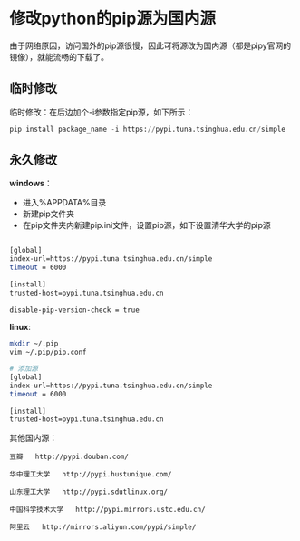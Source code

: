 # 修改python的pip源为国内源



由于网络原因，访问国外的pip源很慢，因此可将源改为国内源（都是pipy官网的镜像），就能流畅的下载了。

## 临时修改

临时修改：在后边加个-i参数指定pip源，如下所示：

```python
pip install package_name -i https://pypi.tuna.tsinghua.edu.cn/simple
```



## 永久修改

**windows**：

- 进入%APPDATA%目录
- 新建pip文件夹
- 在pip文件夹内新建pip.ini文件，设置pip源，如下设置清华大学的pip源

```bash

[global]
index-url=https://pypi.tuna.tsinghua.edu.cn/simple
timeout = 6000
 
[install]
trusted-host=pypi.tuna.tsinghua.edu.cn
 
disable-pip-version-check = true
```

**linux**:

```bash
mkdir ~/.pip
vim ~/.pip/pip.conf

# 添加源
[global]
index-url=https://pypi.tuna.tsinghua.edu.cn/simple
timeout = 6000
 
[install]
trusted-host=pypi.tuna.tsinghua.edu.cn
```

其他国内源：

```
豆瓣   http://pypi.douban.com/
 
华中理工大学   http://pypi.hustunique.com/ 
 
山东理工大学   http://pypi.sdutlinux.org/ 
 
中国科学技术大学   http://pypi.mirrors.ustc.edu.cn/ 
 
阿里云   http://mirrors.aliyun.com/pypi/simple/ 
```

